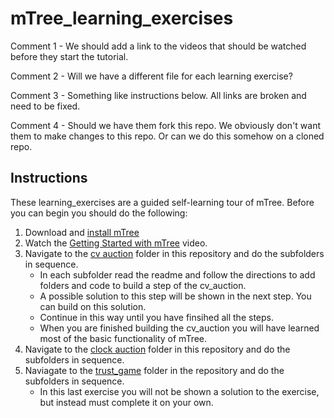 # mTree_learning_exercises

Comment 1 - We should add a link to the videos that should be watched before they start the tutorial.

Comment 2 - Will we have a different file for each learning exercise?

Comment 3 - Something like instructions below.  All links are broken and need to be fixed.

Comment 4 - Should we have them fork this repo.  We obviously don't want them to make changes to this repo.  Or can we do this somehow on a cloned repo.

## Instructions
These learning_exercises are a guided self-learning tour of mTree.  Before you can begin you should do the following:
1. Download and [install mTree]()
2. Watch the [Getting Started with mTree]() video.
3. Navigate to the [cv auction]() folder in this repository and do the subfolders in sequence.
    * In each subfolder read the readme and follow the directions to add folders and code to build a step of the cv_auction.
    * A possible solution to this step will be shown in the next step.  You can build on this solution. 
    * Continue in this way until you have finsihed all the steps.
    * When you are finished building the cv_auction you will have learned most of the basic functionality of mTree.
4. Navigate to the [clock auction]() folder in this repository and do the subfolders in sequence.
5. Naviagate to the [trust_game]() folder in the repository and do the subfolders in sequence.  
    * In this last exercise you will not be shown a solution to the exercise, but instead must complete it on your own.   
